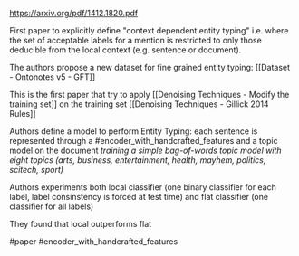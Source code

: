 https://arxiv.org/pdf/1412.1820.pdf

First paper to explicitly define "context dependent entity typing" i.e. where the set of acceptable labels for a mention is restricted to only those deducible from the local context (e.g. sentence or document).

The authors propose a new dataset for fine grained entity typing: [[Dataset - Ontonotes v5 - GFT]]

This is the first paper that try to apply [[Denoising Techniques - Modify the training set]] on the training set [[Denoising Techniques - Gillick 2014 Rules]]

Authors define a model to perform Entity Typing: each sentence is represented through a #encoder_with_handcrafted_features  and a topic model on the document *training a simple bag-of-words topic model with eight topics (arts, business, entertainment, health, mayhem, politics, scitech, sport)*

Authors experiments both local classifier (one binary classifier for each label, label consinstency is forced at test time) and flat classifier (one classifier for all labels)

They found that local outperforms flat

#paper #encoder_with_handcrafted_features 